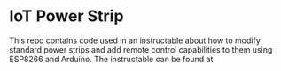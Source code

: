 # IoT Power Strip

This repo contains code used in an instructable about how to modify standard power strips and add remote control capabilities to them using ESP8266 and Arduino.  The instructable can be found at 



